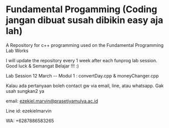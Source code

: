 # Fundamental Progamming (Coding jangan dibuat susah dibikin easy aja lah)
A Repository for c++ programming used on the Fundamental Programming Lab Works 

I will update the repository every 1 week after each funprog lab session. Good luck & Semangat Belajar !!! :)

Lab Session 12 March -- Modul 1 : convertDay.cpp & moneyChanger.cpp


Kalau ada pertanyaan boleh contact gw via email, line, atau whatsapp. Gak usah sungkan2 ya

email: ezekiel.marvin@prasetiyamulya.ac.id

Line id: ezekielmarvin

WA: +6287886583265
